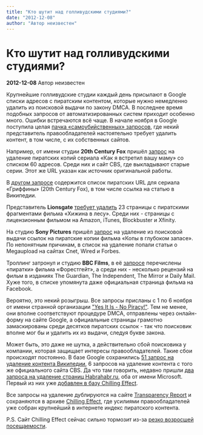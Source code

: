 ```yaml
---
title: "Кто шутит над голливудскими студиями?"
date: "2012-12-08"
author: "Автор неизвестен"
---
```


# Кто шутит над голливудскими студиями?

**2012-12-08** Автор неизвестен

Крупнейшие голливудские студии каждый день присылают в Google списки адресов с пиратским контентом, которые нужно немедленно удалить из поисковой выдачи по закону DMCA. В последнее время подобных запросов от автоматизированных систем приходит особенно много. Ошибки встречаются всё чаще. В начале ноября в Google поступила целая [пачка «самоубийственных» запросов](https://torrentfreak.com/movie-studios-ask-google-to-censor-their-own-films-facebook-and-wikipedia-121203/), где некий представитель правообладателей настоятельно требует удалить контент, в том числе, с их собственных сайтов.

Например, от имени студии **20th Century Fox** пришёл [запрос](http://www.chillingeffects.org/notice.cgi?sID=672302) на удаление пиратских копий сериала «Как я встретил вашу маму» со списком 60 адресов. Среди них и сайт CBS, где выкладывают старые серии. Этот же URL указан как источник оригинальной работы.

В [другом запросе](http://www.chillingeffects.org/notice.cgi?sID=668475) содержится список пиратских URL для сериала «Гриффины» (20th Century Fox), в том числе ссылка на статью в Википедии.

Представитель **Lionsgate** [требует удалить](https://www.chillingeffects.org/notice.cgi?sID=668502) 23 страницы с пиратскими фрагментами фильма «Хижина в лесу». Среди них - страницы с лицензионным фильмом на Amazon, iTunes, Blockbuster и Xfinity.

На студию **Sony Pictures** пришёл [запрос](http://www.chillingeffects.org/notice.cgi?sID=672306) на удаление из поисковой выдачи ссылок на пиратские копии фильма «Копы в глубоком запасе». По непонятным причинам, в список на удаление попали статьи о Megaupload на сайтах Cnet, Wired и Forbes.

Троллинг затронул и студию **BBC Films**, в её [запросе](http://www.chillingeffects.org/notice.cgi?sID=668516) перечислены «пиратки» фильма «Форестгейт», а среди них - несколько рецензий на фильм в изданиях The Guardian, The Independent, The Mirror и Daily Mail. Хуже того, в списке упомянута даже официальная страница фильма на Facebook.

Вероятно, это некий розыгрыш. Все запросы присланы с 1 по 6 ноября от имени странной организации ["Yes It Is - No Piracy!"](https://www.google.com/transparencyreport/removals/copyright/reporters/13562/Yes-It-Is-No-Piracy!/). Тем не менее, они вполне соответствуют процедуре DMCA, отправлены через онлайн-форму на сайте Google, а официальные страницы грамотно замаскированы среди десятков пиратских ссылок - так что поисковик вполне мог бы и удалить их из выдачи, следуя букве закона.

Может быть, это даже не шутка, а действительно сбой поисковика у компании, которая защищает интересы правообладателей. Такие сбои происходят постоянно. В базе Google сохранились [51 запрос на удаление контента Википедии](https://www.google.com/transparencyreport/removals/copyright/domains/wikipedia.org/), 6 запросов на удаление контента с того же официального сайта CBS. Да что там говорить, недавно пришли [два запроса на удаление страниц Habrahabr.ru](https://www.google.com/transparencyreport/removals/copyright/domains/habrahabr.ru/), оба от имени Microsoft. Первый из них уже [добавлен в базу Chilling Effect](https://www.chillingeffects.org/notice.cgi?sID=690300).

Все запросы на удаление дублируются на сайте [Transparency Report](http://www.google.com/transparencyreport/removals/copyright/) и сохраняются в архиве [Chilling Effect](http://chillingeffects.org/), где усилиями правообладателей уже собран крупнейший в интернете индекс пиратского контента.

P.S. Сайт Chilling Effect сейчас сильно тормозит из-за [резко возросшей посещаемости](https://www.chillingeffects.org/weather.cgi?WeatherID=685).